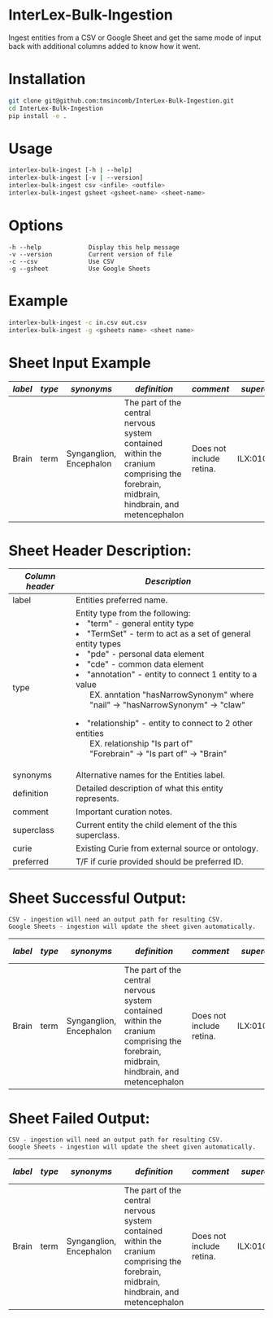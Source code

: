 # InterLex-Bulk-Ingestion
Ingest entities from a CSV or Google Sheet and get the same mode of input back with additional columns added to know how it went.

# Installation
```bash
git clone git@github.com:tmsincomb/InterLex-Bulk-Ingestion.git
cd InterLex-Bulk-Ingestion
pip install -e .
```

# Usage
```bash
interlex-bulk-ingest [-h | --help]
interlex-bulk-ingest [-v | --version]
interlex-bulk-ingest csv <infile> <outfile>
interlex-bulk-ingest gsheet <gsheet-name> <sheet-name>
```

# Options
```
-h --help             Display this help message
-v --version          Current version of file
-c --csv              Use CSV   
-g --gsheet           Use Google Sheets 
```
# Example
```bash
interlex-bulk-ingest -c in.csv out.csv
interlex-bulk-ingest -g <gsheets name> <sheet name>
```

# Sheet Input Example
| *label* | *type* | *synonyms* | *definition* | *comment* | *superclass* | *curie* | *preferred* |
| --- | --- | --- | --- | --- | --- | --- | --- |
| Brain | term | Synganglion, Encephalon | The part of the central nervous system contained within the cranium comprising the forebrain, midbrain, hindbrain, and metencephalon | Does not include retina. | ILX:0108124 | UBERON:0000062 | T |

# Sheet Header Description:
| *Column header* | *Description* |  
| --- | --- |
| label  |  Entities preferred name. |
| type  |  Entity type from the following:<br><li>"term" - general entity type<br><li>"TermSet" - term to act as a set of general entity types<br><li>"pde" - personal data element<br><li>"cde" - common data element<br><li>"annotation" - entity to connect 1 entity to a value <ul> EX. anntation "hasNarrowSynonym" where<br> "nail" -> "hasNarrowSynonym" -> "claw"</ul><li>"relationship" - entity to connect to 2 other entities <ul>EX. relationship "Is part of"<br>"Forebrain" -> "Is part of" -> "Brain"</ul> |
| synonyms  |  Alternative names for the Entities label.  |
| definition  |  Detailed description of what this entity represents. |
| comment  |  Important curation notes. |
| superclass  |  Current entity the child element of the this superclass. |      
| curie  |  Existing Curie from external source or ontology. |   
| preferred  |  T/F if curie provided should be preferred ID. |

# Sheet Successful Output:
    CSV - ingestion will need an output path for resulting CSV. 
    Google Sheets - ingestion will update the sheet given automatically.
| *label* | *type* | *synonyms* | *definition* | *comment* | *superclass* | *curie* | *preferred* | *InterLex Fragment* | *InterLex IRI* | *success* | *error* |
| --- | --- | --- | --- | --- | --- | --- | --- | --- | --- | --- | --- |
| Brain | term | Synganglion, Encephalon | The part of the central nervous system contained within the cranium comprising the forebrain, midbrain, hindbrain, and metencephalon | Does not include retina. | ILX:0108124 | UBERON:0000062 | T | ILX:0101431 | http://uri.interlex.org/base/ilx_0101431 | T | |

# Sheet Failed Output:
    CSV - ingestion will need an output path for resulting CSV. 
    Google Sheets - ingestion will update the sheet given automatically.
| *label* | *type* | *synonyms* | *definition* | *comment* | *superclass* | *curie* | *preferred* | *InterLex Fragment* | *InterLex IRI* | *success* | *error* | 
| --- | --- | --- | --- | --- | --- | --- | --- | --- | --- | --- | --- |
| Brain | term | Synganglion, Encephalon | The part of the central nervous system contained within the cranium comprising the forebrain, midbrain, hindbrain, and metencephalon | Does not include retina. | ILX:0108124 | UBERON:0000062 | T | ILX:0101431 | http://uri.interlex.org/base/ilx_0101431 | F | Label [Brain] already added by User [Troy Sincomb] With InterLex ID [http://uri.interlex.org/base/ilx_0101431] |